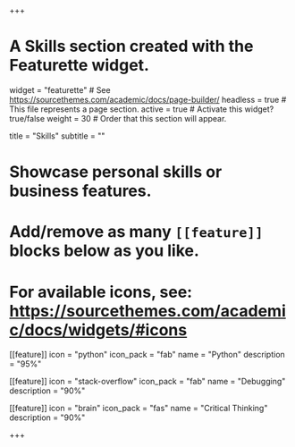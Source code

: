 +++
# A Skills section created with the Featurette widget.
widget = "featurette"  # See https://sourcethemes.com/academic/docs/page-builder/
headless = true  # This file represents a page section.
active = true  # Activate this widget? true/false
weight = 30  # Order that this section will appear.

title = "Skills"
subtitle = ""

# Showcase personal skills or business features.
# 
# Add/remove as many `[[feature]]` blocks below as you like.
# 
# For available icons, see: https://sourcethemes.com/academic/docs/widgets/#icons

[[feature]]
  icon = "python"
  icon_pack = "fab"
  name = "Python"
  description = "95%"
  
[[feature]]
  icon = "stack-overflow"
  icon_pack = "fab"
  name = "Debugging"
  description = "90%"  
  
[[feature]]
  icon = "brain"
  icon_pack = "fas"
  name = "Critical Thinking"
  description = "90%"

+++

